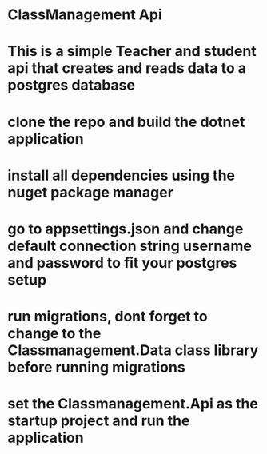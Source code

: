 # ClassManagement Api

# This is a simple Teacher and student api that creates and reads data to a postgres database

# clone the repo and build the dotnet application

# install all dependencies using the nuget package manager

# go to appsettings.json and change default connection string username and password to fit your postgres setup

# run migrations, dont forget to change to the Classmanagement.Data class library before running migrations

# set the Classmanagement.Api as the startup project and run the application

